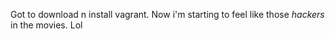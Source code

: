 Got to download n install vagrant. Now i'm starting to feel like those *hackers* in the movies. Lol
